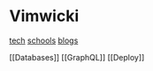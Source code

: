 # Vimwicki
[tech](/tech/index.md)
[schools](./schools/index.md)
[blogs](./blogs/index.md)

[[Databases]]
[[GraphQL]]
[[Deploy]]

